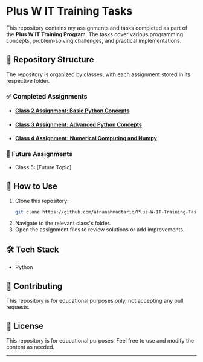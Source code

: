 # Plus W IT Training Tasks

This repository contains my assignments and tasks completed as part of the **Plus W IT Training Program**. The tasks cover various programming concepts, problem-solving challenges, and practical implementations.

## 📂 Repository Structure
The repository is organized by classes, with each assignment stored in its respective folder.

### ✅ Completed Assignments
- #### [Class 2 Assignment: Basic Python Concepts](./Class_2/Class_2_Assignment.md)
- #### [Class 3 Assignment: Advanced Python Concepts](./Class_3/Class_3_Assignment.md)
- #### [Class 4 Assignment: Numerical Computing and Numpy](./Class_4/Class_4_Assignment.md)

### 🔄 Future Assignments
- Class 5: [Future Topic]

## 📌 How to Use
1. Clone this repository:
   ```bash
   git clone https://github.com/afnanahmadtariq/Plus-W-IT-Training-Tasks.git
   ```
2. Navigate to the relevant class's folder.
3. Open the assignment files to review solutions or add improvements.

## 🛠 Tech Stack
- Python

## 🤝 Contributing
This repository is for educational purposes only, not accepting any pull requests.

## 📜 License
This repository is for educational purposes. Feel free to use and modify the content as needed.

---